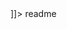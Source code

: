 <snippet>
  <content><![CDATA[
# Nanorep widget
Welcome to Nanorep Android SDK. This demo app demonstrates how to use the Nanorep Mobile SDK to build native support into your mobile application.
## Installation
Add the library as a dependency in your build.gradle file.
```java
dependencies {
    compile ''
}
```
## Usage
Init Nanorep SDK with your account name and knowledge base in Application class:
```java
NRImpl.getInstance().init(getApplicationContext(), _accountName, _kb);
```

]]></content>
  <tabTrigger>readme</tabTrigger>
</snippet>
